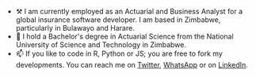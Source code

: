 - ⚒ I am currently employed as an Actuarial and Business Analyst for a global insurance software developer. I am based in Zimbabwe, particularly in Bulawayo and Harare.
- 🚸 I hold a Bachelor's degree in Actuarial Science from the National University of Science and Technology in Zimbabwe.
- 📫 If you like to code in R, Python or JS; you are free to fork my developments. You can reach me on [Twitter](https://twitter.com/zibusisomasuku), [WhatsApp](https://wa.me/263777336430) or on [LinkedIn](https://linkedin.com/in/zibusisomasuku).

<!---
zibusisomasuku/zibusisomasuku is a ✨ special ✨ repository because its `README.md` (this file) appears on your GitHub profile.
You can click the Preview link to take a look at your changes.
--->
